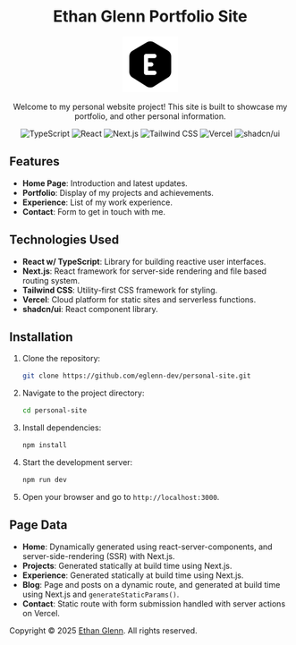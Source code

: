 <div align="center">
    <h1>Ethan Glenn Portfolio Site</h1>
    <img src="public\web-app-manifest-192x192.png" alt="Logo" width="100" height="100">
    <p>Welcome to my personal website project! This site is built to showcase my portfolio, and other personal information.</p>
    <p>
        <img alt="TypeScript" src="https://img.shields.io/badge/-TypeScript-3178C6?style=flat-square&logo=typescript&logoColor=white" />
        <img alt="React" src="https://img.shields.io/badge/-React-61DAFB?style=flat-square&logo=react&logoColor=white" />
        <img alt="Next.js" src="https://img.shields.io/badge/-Next.js-000000?style=flat-square&logo=next.js&logoColor=white" />
        <img alt="Tailwind CSS" src="https://img.shields.io/badge/-Tailwind%20CSS-38B2AC?style=flat-square&logo=tailwind-css&logoColor=white" />
        <img alt="Vercel" src="https://img.shields.io/badge/-Vercel-000000?style=flat-square&logo=vercel&logoColor=white" />
        <img alt="shadcn/ui" src="https://img.shields.io/badge/-shadcn/ui-000000?style=flat-square&logo=react&logoColor=white" />
    </p>
</div>

## Features

-   **Home Page**: Introduction and latest updates.
-   **Portfolio**: Display of my projects and achievements.
-   **Experience**: List of my work experience.
-   **Contact**: Form to get in touch with me.

## Technologies Used

-   **React w/ TypeScript**: Library for building reactive user interfaces.
-   **Next.js**: React framework for server-side rendering and file based routing system.
-   **Tailwind CSS**: Utility-first CSS framework for styling.
-   **Vercel**: Cloud platform for static sites and serverless functions.
-   **shadcn/ui**: React component library.

## Installation

1. Clone the repository:
    ```bash
    git clone https://github.com/eglenn-dev/personal-site.git
    ```
2. Navigate to the project directory:
    ```bash
    cd personal-site
    ```
3. Install dependencies:
    ```bash
    npm install
    ```
4. Start the development server:

    ```bash
    npm run dev
    ```

5. Open your browser and go to `http://localhost:3000`.

## Page Data

-   **Home**: Dynamically generated using react-server-components, and server-side-rendering (SSR) with Next.js.
-   **Projects**: Generated statically at build time using Next.js.
-   **Experience**: Generated statically at build time using Next.js.
-   **Blog**: Page and posts on a dynamic route, and generated at build time using Next.js and `generateStaticParams()`.
-   **Contact**: Static route with form submission handled with server actions on Vercel.

Copyright &copy; 2025 [Ethan Glenn](http://ethanglenn.dev). All rights reserved.
